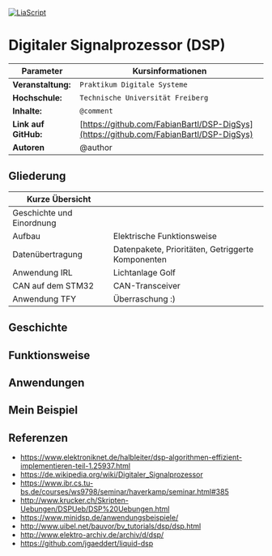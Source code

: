 <!--
version:  0.0.5a

author:   Fabian Bartl
email:    fabian@informatic-freak.de

comment: Funktionsweise des Digitalen Signalprozessors (DSP)

icon: https://upload.wikimedia.org/wikipedia/commons/d/de/Logo_TU_Bergakademie_Freiberg.svg

language: de
narrator: Deutsch Female

mode: Presentation
dark: false

@onload
// alert("Test");
@end

import:  https://raw.githubusercontent.com/liascript-templates/plantUML/master/README.md
         https://github.com/LiaTemplates/AVR8js/main/README.md

translation: English translations/English.md
-->

[![LiaScript](https://raw.githubusercontent.com/LiaScript/LiaScript/master/badges/course.svg)](https://liascript.github.io/course/?https://raw.githubusercontent.com/FabianBartl/DSP-DigSys/main/README.md)

# Digitaler Signalprozessor (DSP)

| Parameter             | Kursinformationen                                                                       |
| --------------------- | --------------------------------------------------------------------------------------- |
| **Veranstaltung:**    | `Praktikum Digitale Systeme`                                                            |
| **Hochschule:**       | `Technische Universität Freiberg`                                                       |
| **Inhalte:**          | `@comment`                                                                              |
| **Link auf GitHub:**  | [https://github.com/FabianBartl/DSP-DigSys](https://github.com/FabianBartl/DSP-DigSys)  |
| **Autoren**           | @author                                                                                 |

<!-- ![visitors](https://visitor-badge.laobi.icu/badge?page_id=fabianbartl/dsp-digsys) -->

## Gliederung

| Kurze Übersicht |                                   |
| --------------- | --------------------------------- |
| Geschichte und Einordnung    |                    |
| Aufbau          | Elektrische Funktionsweise        |
| Datenübertragung | Datenpakete, Prioritäten, Getriggerte Komponenten|
| Anwendung IRL   | Lichtanlage Golf                  |
| CAN auf dem STM32    | CAN-Transceiver                   |
| Anwendung TFY   | Überraschung :)                   |

## Geschichte

## Funktionsweise

## Anwendungen

## Mein Beispiel

## Referenzen

- https://www.elektroniknet.de/halbleiter/dsp-algorithmen-effizient-implementieren-teil-1.25937.html
- https://de.wikipedia.org/wiki/Digitaler_Signalprozessor
- https://www.ibr.cs.tu-bs.de/courses/ws9798/seminar/haverkamp/seminar.html#385
- http://www.krucker.ch/Skripten-Uebungen/DSPUeb/DSP%20Uebungen.html
- https://www.minidsp.de/anwendungsbeispiele/
- http://www.uibel.net/bauvor/bv_tutorials/dsp/dsp.html
- http://www.elektro-archiv.de/archiv/d/dsp/
- https://github.com/jgaeddert/liquid-dsp
